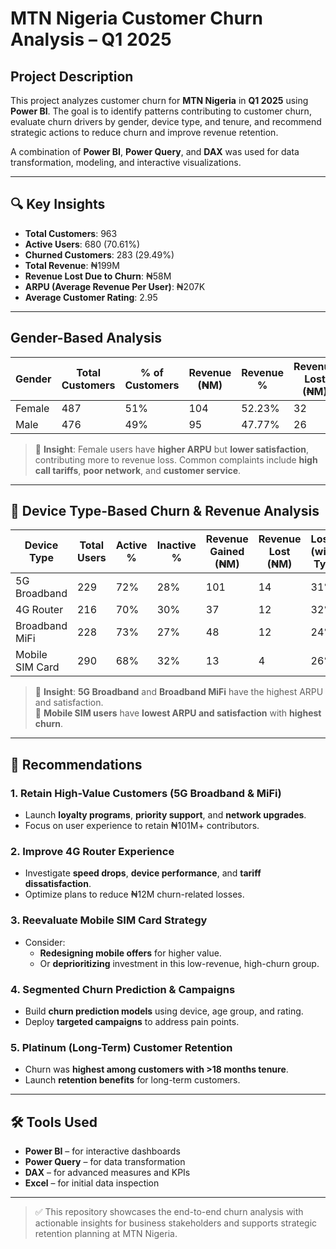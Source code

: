# MTN Nigeria Customer Churn Analysis – Q1 2025

## Project Description

This project analyzes customer churn for **MTN Nigeria** in **Q1 2025** using **Power BI**. The goal is to identify patterns contributing to customer churn, evaluate churn drivers by gender, device type, and tenure, and recommend strategic actions to reduce churn and improve revenue retention.  

A combination of **Power BI**, **Power Query**, and **DAX** was used for data transformation, modeling, and interactive visualizations.

---

## 🔍 Key Insights

- **Total Customers**: 963  
- **Active Users**: 680 (70.61%)  
- **Churned Customers**: 283 (29.49%)  
- **Total Revenue**: ₦199M  
- **Revenue Lost Due to Churn**: ₦58M  
- **ARPU (Average Revenue Per User)**: ₦207K  
- **Average Customer Rating**: 2.95

---

## Gender-Based Analysis

| Gender | Total Customers | % of Customers | Revenue (₦M) | Revenue % | Revenue Lost (₦M) | Revenue Lost % | ARPU (₦K) | Avg. Rating |
|--------|------------------|----------------|---------------|------------|-------------------|----------------|-------------|--------------|
| Female | 487              | 51%            | 104           | 52.23%     | 32                | 31%            | 214         | 2.85         |
| Male   | 476              | 49%            | 95            | 47.77%     | 26                | 27%            | 199         | 3.05         |

> 🔹 **Insight**: Female users have **higher ARPU** but **lower satisfaction**, contributing more to revenue loss. Common complaints include **high call tariffs**, **poor network**, and **customer service**.

---

## 📱 Device Type-Based Churn & Revenue Analysis

| Device Type     | Total Users | Active % | Inactive % | Revenue Gained (₦M) | Revenue Lost (₦M) | Lost % (within Type) | ARPU (₦K) | Avg. Rating |
|------------------|-------------|----------|------------|----------------------|-------------------|------------------------|------------|--------------|
| 5G Broadband     | 229         | 72%      | 28%        | 101                  | 14                | 31%                    | 440        | 3.02         |
| 4G Router        | 216         | 70%      | 30%        | 37                   | 12                | 32%                    | 171        | 2.91         |
| Broadband MiFi   | 228         | 73%      | 27%        | 48                   | 12                | 24%                    | 222        | 3.20         |
| Mobile SIM Card  | 290         | 68%      | 32%        | 13                   | 4                 | 26%                    | 41         | 2.86         |

> 🔹 **Insight**: **5G Broadband** and **Broadband MiFi** have the highest ARPU and satisfaction.  
> 🔸 **Mobile SIM users** have **lowest ARPU and satisfaction** with **highest churn**.

---

## 🎯 Recommendations

### 1. **Retain High-Value Customers (5G Broadband & MiFi)**
- Launch **loyalty programs**, **priority support**, and **network upgrades**.
- Focus on user experience to retain ₦101M+ contributors.

### 2. **Improve 4G Router Experience**
- Investigate **speed drops**, **device performance**, and **tariff dissatisfaction**.
- Optimize plans to reduce ₦12M churn-related losses.

### 3. **Reevaluate Mobile SIM Card Strategy**
- Consider:
  - **Redesigning mobile offers** for higher value.
  - Or **deprioritizing** investment in this low-revenue, high-churn group.

### 4. **Segmented Churn Prediction & Campaigns**
- Build **churn prediction models** using device, age group, and rating.
- Deploy **targeted campaigns** to address pain points.

### 5. **Platinum (Long-Term) Customer Retention**
- Churn was **highest among customers with >18 months tenure**.
- Launch **retention benefits** for long-term customers.

---

## 🛠 Tools Used

- **Power BI** – for interactive dashboards
- **Power Query** – for data transformation
- **DAX** – for advanced measures and KPIs
- **Excel** – for initial data inspection

---

> ✅ This repository showcases the end-to-end churn analysis with actionable insights for business stakeholders and supports strategic retention planning at MTN Nigeria.
